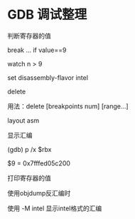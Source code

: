 # GDB 调试整理

判断寄存器的值

break ... if value==9

watch n > 9

set disassembly-flavor intel

delete

用法：delete [breakpoints num] [range...]

layout asm

显示汇编


(gdb) p /x $rbx

$9 = 0x7fffed05c200

打印寄存器的值

使用objdump反汇编时

使用 -M intel 显示intel格式的汇编